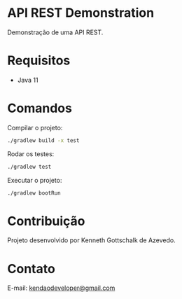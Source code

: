 # API REST Demonstration

Demonstração de uma API REST.

# Requisitos

- Java 11

# Comandos

Compilar o projeto:

```sh
./gradlew build -x test
```

Rodar os testes:

```sh
./gradlew test
```

Executar o projeto:

```sh
./gradlew bootRun
```

# Contribuição

Projeto desenvolvido por Kenneth Gottschalk de Azevedo.

# Contato

E-mail: kendaodeveloper@gmail.com
